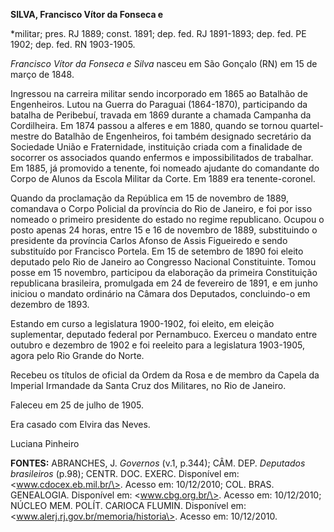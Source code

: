 **SILVA, Francisco Vítor da Fonseca e**

\*militar; pres. RJ 1889; const. 1891; dep. fed. RJ 1891-1893; dep. fed.
PE 1902; dep. fed. RN 1903-1905.

*Francisco Vítor da Fonseca e Silva* nasceu em São Gonçalo (RN) em 15 de
março de 1848.

Ingressou na carreira militar sendo incorporado em 1865 ao Batalhão de
Engenheiros. Lutou na Guerra do Paraguai (1864-1870), participando da
batalha de Peribebuí, travada em 1869 durante a chamada Campanha da
Cordilheira. Em 1874 passou a alferes e em 1880, quando se tornou
quartel-mestre do Batalhão de Engenheiros, foi também designado
secretário da Sociedade União e Fraternidade, instituição criada com a
finalidade de socorrer os associados quando enfermos e impossibilitados
de trabalhar. Em 1885, já promovido a tenente, foi nomeado ajudante do
comandante do Corpo de Alunos da Escola Militar da Corte. Em 1889 era
tenente-coronel.

Quando da proclamação da República em 15 de novembro de 1889, comandava
o Corpo Policial da província do Rio de Janeiro, e foi por isso nomeado
o primeiro presidente do estado no regime republicano. Ocupou o posto
apenas 24 horas, entre 15 e 16 de novembro de 1889, substituindo o
presidente da província Carlos Afonso de Assis Figueiredo e sendo
substituído por Francisco Portela. Em 15 de setembro de 1890 foi eleito
deputado pelo Rio de Janeiro ao Congresso Nacional Constituinte. Tomou
posse em 15 novembro, participou da elaboração da primeira Constituição
republicana brasileira, promulgada em 24 de fevereiro de 1891, e em
junho iniciou o mandato ordinário na Câmara dos Deputados, concluindo-o
em dezembro de 1893.

Estando em curso a legislatura 1900-1902, foi eleito, em eleição
suplementar, deputado federal por Pernambuco. Exerceu o mandato entre
outubro e dezembro de 1902 e foi reeleito para a legislatura 1903-1905,
agora pelo Rio Grande do Norte.

Recebeu os títulos de oficial da Ordem da Rosa e de membro da Capela da
Imperial Irmandade da Santa Cruz dos Militares, no Rio de Janeiro.

Faleceu em 25 de julho de 1905.

Era casado com Elvira das Neves.

Luciana Pinheiro

**FONTES:** ABRANCHES, J. *Governos* (v.1, p.344); CÂM. DEP. *Deputados
brasileiros* (p.98); CENTR. DOC. EXERC. Disponível em:
\<www.cdocex.eb.mil.br/\>. Acesso em: 10/12/2010; COL. BRAS. GENEALOGIA.
Disponível em: \<www.cbg.org.br/\>. Acesso em: 10/12/2010; NÚCLEO MEM.
POLÍT. CARIOCA FLUMIN. Disponível em:
\<www.alerj.rj.gov.br/memoria/historia\>. Acesso em: 10/12/2010.
